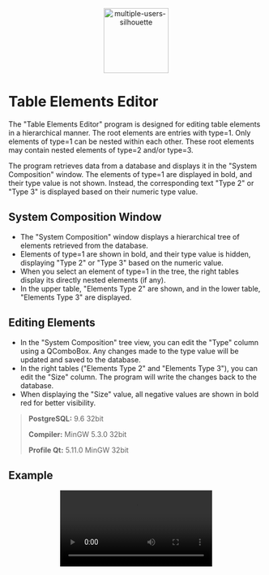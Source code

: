 
<p align="center">
  <a href="https://github.com/imitatehappiness/QtSystemElementEditor">
      <img width="128" alt="multiple-users-silhouette" src="https://cdn-icons-png.flaticon.com/512/9693/9693552.png">
  </a>
  <h3 align="center"></h3>
</p>

# Table Elements Editor

The "Table Elements Editor" program is designed for editing table elements in a hierarchical manner. The root elements are entries with type=1. Only elements of type=1 can be nested within each other. These root elements may contain nested elements of type=2 and/or type=3.

The program retrieves data from a database and displays it in the "System Composition" window. The elements of type=1 are displayed in bold, and their type value is not shown. Instead, the corresponding text "Type 2" or "Type 3" is displayed based on their numeric type value.

## System Composition Window

+ The "System Composition" window displays a hierarchical tree of elements retrieved from the database.
+ Elements of type=1 are shown in bold, and their type value is hidden, displaying "Type 2" or "Type 3" based on the numeric value.
+ When you select an element of type=1 in the tree, the right tables display its directly nested elements (if any).
+ In the upper table, "Elements Type 2" are shown, and in the lower table, "Elements Type 3" are displayed.

## Editing Elements

+ In the "System Composition" tree view, you can edit the "Type" column using a QComboBox. Any changes made to the type value will be updated and saved to the database.
+ In the right tables ("Elements Type 2" and "Elements Type 3"), you can edit the "Size" column. The program will write the changes back to the database.
+ When displaying the "Size" value, all negative values are shown in bold red for better visibility.

>**PostgreSQL:**  9.6 32bit
>
>**Compiler:**  MinGW 5.3.0 32bit
>
>**Profile Qt:**  5.11.0 MinGW 32bit

## Example

<div align="center">
  <video src="https://user-images.githubusercontent.com/79199956/223730727-e9d0a29d-b12b-4723-8be4-38124e3faf8d.mp4"/>
<div/>





